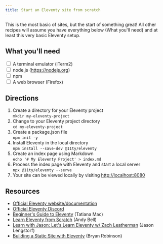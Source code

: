 ```yaml
---
title: Start an Eleventy site from scratch
---
```


This is the most basic of sites, but the start of something great! All other recipes will assume you have everything below (What you'll need) and at least this very basic Eleventy setup.

## What you'll need
<input type="checkbox"> A terminal emulator (iTerm2)\
<input type="checkbox"> node.js (https://nodejs.org)\
<input type="checkbox"> npm\
<input type="checkbox"> A web browser (Firefox)

## Directions

1. Create a directory for your Eleventy project\
`mkdir my-eleventy-project`
2. Change to your Eleventy project directory\
`cd my-eleventy-project`
3. Create a package.json file\
`npm init -y`
4. Install Eleventy in the local directory\
`npm install --save-dev @11ty/eleventy`
5. Create an index page using Markdown\
`echo '# My Eleventy Project' > index.md`
6. Process the index page with Eleventy and start a local server\
`npx @11ty/eleventy --serve`
7. Your site can be viewed locally by visiting [http://localhost:8080](http://localhost:8080)

## Resources
* [Official Eleventy website/documentation](https://11ty.dev)
* [Official Eleventy Discord](https://discord.gg/GBkBy9u)
* [Beginner's Guide to Eleventy](https://tatianamac.com/posts/beginner-eleventy-tutorial-parti/) (Tatiana Mac)
* [Learn Eleventy from Scratch](https://piccalil.li/course/learn-eleventy-from-scratch/) (Andy Bell)
* [Learn with Jason: Let's Learn Eleventy w/ Zach Leatherman](https://www.youtube.com/watch?v=j8mJrhhdHWc) (Jason Lengstorf)
* [Building a Static Site with Eleventy](https://www.youtube.com/watch?v=p7TkCS01lI8) (Bryan Robinson)